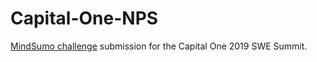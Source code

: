 # Capital-One-NPS
[MindSumo challenge](https://www.mindsumo.com/contests/national-park-api) submission for the Capital One 2019 SWE Summit. 
